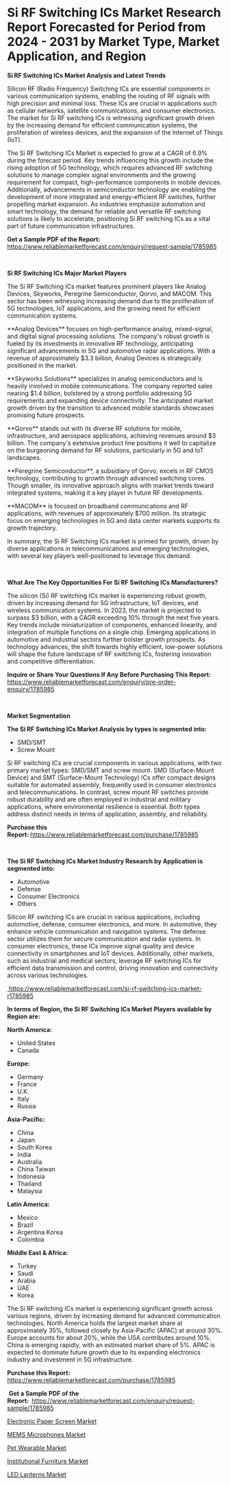 <p><h1>Si RF Switching ICs Market Research Report Forecasted for Period from 2024 -  2031 by Market Type, Market Application, and Region</h1></p><p><strong>Si RF Switching ICs Market Analysis and Latest Trends</strong></p>
<p><p>Silicon RF (Radio Frequency) Switching ICs are essential components in various communication systems, enabling the routing of RF signals with high precision and minimal loss. These ICs are crucial in applications such as cellular networks, satellite communications, and consumer electronics. The market for Si RF switching ICs is witnessing significant growth driven by the increasing demand for efficient communication systems, the proliferation of wireless devices, and the expansion of the Internet of Things (IoT).</p><p>The Si RF Switching ICs Market is expected to grow at a CAGR of 6.9% during the forecast period. Key trends influencing this growth include the rising adoption of 5G technology, which requires advanced RF switching solutions to manage complex signal environments and the growing requirement for compact, high-performance components in mobile devices. Additionally, advancements in semiconductor technology are enabling the development of more integrated and energy-efficient RF switches, further propelling market expansion. As industries emphasize automation and smart technology, the demand for reliable and versatile RF switching solutions is likely to accelerate, positioning Si RF switching ICs as a vital part of future communication infrastructures.</p></p>
<p><strong>Get a Sample PDF of the Report:&nbsp;</strong> <a href="https://www.reliablemarketforecast.com/enquiry/request-sample/1785985?utm_campaign=1842&utm_medium=2&utm_source=Github&utm_content=ia&utm_term=19122024&utm_id=si-rf-switching-ics">https://www.reliablemarketforecast.com/enquiry/request-sample/1785985</a></p>
<p>&nbsp;</p>
<p><strong>Si RF Switching ICs Major Market Players</strong></p>
<p><p>The Si RF Switching ICs market features prominent players like Analog Devices, Skyworks, Peregrine Semiconductor, Qorvo, and MACOM. This sector has been witnessing increasing demand due to the proliferation of 5G technologies, IoT applications, and the growing need for efficient communication systems.</p><p>**Analog Devices** focuses on high-performance analog, mixed-signal, and digital signal processing solutions. The company's robust growth is fueled by its investments in innovative RF technology, anticipating significant advancements in 5G and automotive radar applications. With a revenue of approximately $3.3 billion, Analog Devices is strategically positioned in the market.</p><p>**Skyworks Solutions** specializes in analog semiconductors and is heavily involved in mobile communications. The company reported sales nearing $1.4 billion, bolstered by a strong portfolio addressing 5G requirements and expanding device connectivity. The anticipated market growth driven by the transition to advanced mobile standards showcases promising future prospects.</p><p>**Qorvo** stands out with its diverse RF solutions for mobile, infrastructure, and aerospace applications, achieving revenues around $3 billion. The company's extensive product line positions it well to capitalize on the burgeoning demand for RF solutions, particularly in 5G and IoT landscapes.</p><p>**Peregrine Semiconductor**, a subsidiary of Qorvo, excels in RF CMOS technology, contributing to growth through advanced switching cores. Though smaller, its innovative approach aligns with market trends toward integrated systems, making it a key player in future RF developments.</p><p>**MACOM** is focused on broadband communications and RF applications, with revenues of approximately $700 million. Its strategic focus on emerging technologies in 5G and data center markets supports its growth trajectory.</p><p>In summary, the Si RF Switching ICs market is primed for growth, driven by diverse applications in telecommunications and emerging technologies, with several key players well-positioned to leverage this demand.</p></p>
<p>&nbsp;</p>
<p><strong>What Are The Key Opportunities For Si RF Switching ICs Manufacturers?</strong></p>
<p><p>The silicon (Si) RF switching ICs market is experiencing robust growth, driven by increasing demand for 5G infrastructure, IoT devices, and wireless communication systems. In 2023, the market is projected to surpass $3 billion, with a CAGR exceeding 10% through the next five years. Key trends include miniaturization of components, enhanced linearity, and integration of multiple functions on a single chip. Emerging applications in automotive and industrial sectors further bolster growth prospects. As technology advances, the shift towards highly efficient, low-power solutions will shape the future landscape of RF switching ICs, fostering innovation and competitive differentiation.</p></p>
<p><strong>Inquire or Share Your Questions If Any Before Purchasing This Report:</strong> <a href="https://www.reliablemarketforecast.com/enquiry/pre-order-enquiry/1785985?utm_campaign=1842&utm_medium=2&utm_source=Github&utm_content=ia&utm_term=19122024&utm_id=si-rf-switching-ics">https://www.reliablemarketforecast.com/enquiry/pre-order-enquiry/1785985</a></p>
<p>&nbsp;</p>
<p><strong>Market Segmentation</strong></p>
<p><strong>The Si RF Switching ICs Market Analysis by types is segmented into:</strong></p>
<p><ul><li>SMD/SMT</li><li>Screw Mount</li></ul></p>
<p><p>Si RF switching ICs are crucial components in various applications, with two primary market types: SMD/SMT and screw mount. SMD (Surface-Mount Device) and SMT (Surface-Mount Technology) ICs offer compact designs suitable for automated assembly, frequently used in consumer electronics and telecommunications. In contrast, screw mount RF switches provide robust durability and are often employed in industrial and military applications, where environmental resilience is essential. Both types address distinct needs in terms of application, assembly, and reliability.</p></p>
<p><strong>Purchase this Report:&nbsp;</strong><a href="https://www.reliablemarketforecast.com/purchase/1785985?utm_campaign=1842&utm_medium=2&utm_source=Github&utm_content=ia&utm_term=19122024&utm_id=si-rf-switching-ics">https://www.reliablemarketforecast.com/purchase/1785985</a></p>
<p>&nbsp;</p>
<p><strong>The Si RF Switching ICs Market Industry Research by Application is segmented into:</strong></p>
<p><ul><li>Automotive</li><li>Defense</li><li>Consumer Electronics</li><li>Others</li></ul></p>
<p><p>Silicon RF switching ICs are crucial in various applications, including automotive, defense, consumer electronics, and more. In automotive, they enhance vehicle communication and navigation systems. The defense sector utilizes them for secure communication and radar systems. In consumer electronics, these ICs improve signal quality and device connectivity in smartphones and IoT devices. Additionally, other markets, such as industrial and medical sectors, leverage RF switching ICs for efficient data transmission and control, driving innovation and connectivity across various technologies.</p></p>
<p><a href="https://www.reliablemarketforecast.com/si-rf-switching-ics-market-r1785985?utm_campaign=1842&utm_medium=2&utm_source=Github&utm_content=ia&utm_term=19122024&utm_id=si-rf-switching-ics">&nbsp;https://www.reliablemarketforecast.com/si-rf-switching-ics-market-r1785985</a></p>
<p><strong>In terms of Region, the Si RF Switching ICs Market Players available by Region are:</strong></p>
<p>
    <p> <strong> North America: </strong>
        <ul>
            <li>United States</li>
            <li>Canada</li>
        </ul>
        </p> 
    <p> <strong> Europe: </strong>
        <ul>
            <li>Germany</li>
            <li>France</li>
            <li>U.K.</li>
            <li>Italy</li>
            <li>Russia</li>
        </ul>
        </p> 
    <p> <strong> Asia-Pacific: </strong>
        <ul>
            <li>China</li>
            <li>Japan</li>
            <li>South Korea</li>
            <li>India</li>
            <li>Australia</li>
            <li>China Taiwan</li>
            <li>Indonesia</li>
            <li>Thailand</li>
            <li>Malaysia</li>
        </ul>
        </p> 
    <p> <strong> Latin America: </strong>
        <ul>
            <li>Mexico</li>
            <li>Brazil</li>
            <li>Argentina Korea</li>
            <li>Colombia</li>
        </ul>
        </p> 
    <p> <strong> Middle East & Africa: </strong>
        <ul>
            <li>Turkey</li>
            <li>Saudi</li>
            <li>Arabia</li>
            <li>UAE</li>
            <li>Korea</li>
        </ul>
    </p>
    </p>
<p><p>The Si RF switching ICs market is experiencing significant growth across various regions, driven by increasing demand for advanced communication technologies. North America holds the largest market share at approximately 35%, followed closely by Asia-Pacific (APAC) at around 30%. Europe accounts for about 20%, while the USA contributes around 10%. China is emerging rapidly, with an estimated market share of 5%. APAC is expected to dominate future growth due to its expanding electronics industry and investment in 5G infrastructure.</p></p>
<p><strong>Purchase this Report: </strong><a href="https://www.reliablemarketforecast.com/purchase/1785985?utm_campaign=1842&utm_medium=2&utm_source=Github&utm_content=ia&utm_term=19122024&utm_id=si-rf-switching-ics">https://www.reliablemarketforecast.com/purchase/1785985</a></p>
<p>&nbsp;<strong>Get a Sample PDF of the Report:&nbsp;&nbsp;</strong><a href="https://www.reliablemarketforecast.com/enquiry/request-sample/1785985?utm_campaign=1842&utm_medium=2&utm_source=Github&utm_content=ia&utm_term=19122024&utm_id=si-rf-switching-ics">https://www.reliablemarketforecast.com/enquiry/request-sample/1785985</a></p>
<p><strong></strong></p>
<p><p><a href="https://www.linkedin.com/pulse/estimating-size-electronic-paper-screen-market-current-cagr-4zxoe?utm_campaign=1842&utm_medium=2&utm_source=Github&utm_content=ia&utm_term=19122024&utm_id=si-rf-switching-ics">Electronic Paper Screen Market</a></p><p><a href="https://www.linkedin.com/pulse/driving-forces-behind-mems-microphones-market-expansion-gzuse?utm_campaign=1842&utm_medium=2&utm_source=Github&utm_content=ia&utm_term=19122024&utm_id=si-rf-switching-ics">MEMS Microphones Market</a></p><p><a href="https://www.linkedin.com/pulse/foreign-market-opportunities-dynamics-analysis-pet-wearable-dlace?utm_campaign=1842&utm_medium=2&utm_source=Github&utm_content=ia&utm_term=19122024&utm_id=si-rf-switching-ics">Pet Wearable Market</a></p><p><a href="https://www.linkedin.com/pulse/insightson-institutional-furniture-market-examining-markets-progress-swoyf?utm_campaign=1842&utm_medium=2&utm_source=Github&utm_content=ia&utm_term=19122024&utm_id=si-rf-switching-ics">Institutional Furniture Market</a></p><p><a href="https://www.linkedin.com/pulse/led-lanterns-market-expansion-from-2024-2031-growth-evlse?utm_campaign=1842&utm_medium=2&utm_source=Github&utm_content=ia&utm_term=19122024&utm_id=si-rf-switching-ics">LED Lanterns Market</a></p></p>